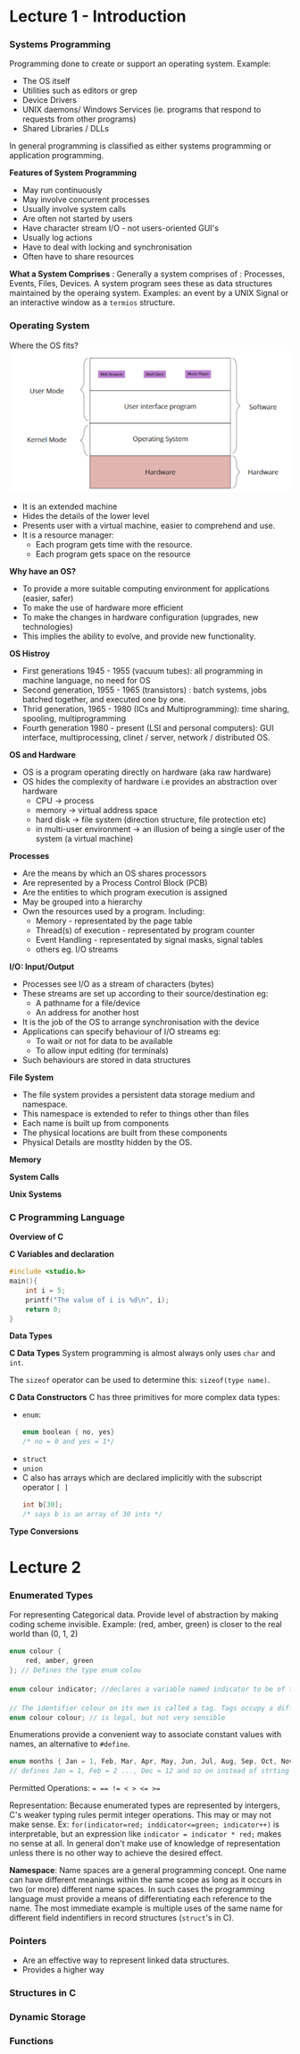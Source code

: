 # Lecture 1 - Introduction

### Systems Programming

Programming done to create or support an operating system. Example:

- The OS itself
- Utilities such as editors or grep
- Device Drivers
- UNIX daemons/ Windows Services (ie. programs that respond to requests from other programs)
- Shared Libraries / DLLs

In general programming is classified as either systems programming or application programming.

**Features of System Programming**

- May run continuously
- May involve concurrent processes
- Usually involve system calls
- Are often not started by users
- Have character stream I/O - not users-oriented GUI's
- Usually log actions
- Have to deal with locking and synchronisation
- Often have to share resources

**What a System Comprises** : Generally a system comprises of : Processes, Events, Files, Devices. A system program sees these as data structures maintained by the operaing system. Examples: an event by a UNIX Signal or an interactive window as a `termios` structure.

### Operating System

Where the OS fits?
![OS](os.png)

- It is an extended machine
- Hides the details of the lower level
- Presents user with a virtual machine, easier to comprehend and use.
- It is a resource manager:
  - Each program gets time with the resource.
  - Each program gets space on the resource

**Why have an OS?**

- To provide a more suitable computing environment for applications (easier, safer)
- To make the use of hardware more efficient
- To make the changes in hardware configuration (upgrades, new technologies)
- This implies the ability to evolve, and provide new functionality.

**OS Histroy**

- First generations 1945 - 1955 (vacuum tubes): all programming in machine language, no need for OS
- Second generation, 1955 - 1965 (transistors) : batch systems, jobs batched together, and executed one by one.
- Thrid generation, 1965 - 1980 (ICs and Multiprogramming): time sharing, spooling, multiprogramming
- Fourth generation 1980 - present (LSI and personal computers): GUI interface, multiprocessing, clinet / server, network / distributed OS.

**OS and Hardware**

- OS is a program operating directly on hardware (aka raw hardware)
- OS hides the complexity of hardware i.e provides an abstraction over hardware
  - CPU $\to$ process
  - memory $\to$ virtual address space
  - hard disk $\to$ file system (direction structure, file protection etc)
  - in multi-user environment $\to$ an illusion of being a single user of the system (a virtual machine)

**Processes**

- Are the means by which an OS shares processors
- Are represented by a Process Control Block (PCB)
- Are the entities to which program execution is assigned
- May be grouped into a hierarchy
- Own the resources used by a program. Including:
  - Memory - representated by the page table
  - Thread(s) of execution - representated by program counter
  - Event Handling - representated by signal masks, signal tables
  - others eg. I/O streams

**I/O: Input/Output**

- Processes see I/O as a stream of characters (bytes)
- These streams are set up according to their source/destination eg:
  - A pathname for a file/device
  - An address for another host
- It is the job of the OS to arrange synchronisation with the device
- Applications can specify behaviour of I/O streams eg:
  - To wait or not for data to be available
  - To allow input editing (for terminals)
- Such behaviours are stored in data structures

**File System**

- The file system provides a persistent data storage medium and namespace.
- This namespace is extended to refer to things other than files
- Each name is built up from components
- The physical locations are built from these components
- Physical Details are mostlty hidden by the OS.

**Memory**

**System Calls**

**Unix Systems**

### C Programming Language

**Overview of C**

**C Variables and declaration**

```c
#include <studio.h>
main(){
    int i = 5;
    printf("The value of i is %d\n", i);
    return 0;
}
```

**Data Types**

**C Data Types**
System programming is almost always only uses `char` and `int`.

The `sizeof` operator can be used to determine this: `sizeof(type name)`.

**C Data Constructors**
C has three primitives for more complex data types:

- `enum`:
  ```c
  enum boolean { no, yes}
  /* no = 0 and yes = 1*/
  ```
- `struct`
- `union`
- C also has arrays which are declared implicitly with the subscript operator `[ ]`
  ```c
  int b[30];
  /* says b is an array of 30 ints */
  ```

**Type Conversions**

# Lecture 2

### Enumerated Types

For representing Categorical data. Provide level of abstraction by making coding scheme invisible. Example: (red, amber, green) is closer to the real world than (0, 1, 2)

```c
enum colour {
    red, amber, green
}; // Defines the type enum colou

enum colour indicator; //declares a variable named indicator to be of that type.

// The identifier colour on its own is called a tag. Tags occupy a different name sapce from other objects eg variables, so the declaration below
enum colour colour; // is legal, but not very sensible
```

Enumerations provide a convenient way to associate constant values with names, an alternative to `#define`.

```c
enum months { Jan = 1, Feb, Mar, Apr, May, Jun, Jul, Aug, Sep, Oct, Nov, Dec};
// defines Jan = 1, Feb = 2 ..., Dec = 12 and so on instead of strting from 0 by default.
```

Permitted Operations: `= == != < > <= >=`

Representation: Because enumerated types are represented by intergers, C's weaker typing rules permit integer operations. This may or may not make sense. Ex: `for(indicator=red; inddicator<=green; indicator++)` is interpretable, but an expression like `indicator = indicator * red;` makes no sense at all. In general don't make use of knowledge of representation unless there is no other way to achieve the desired effect.

**Namespace**: Name spaces are a general programming concept. One name can have different meanings within the same scope as long as it occurs in two (or more) different name spaces. In such cases the programming language must provide a means of differentiating each reference to the name. The most immediate example is multiple uses of the same name for different field indentifiers in record structures (`struct`'s in C).

### Pointers
- Are an effective way to represent linked data structures. 
- Provides a higher way 

### Structures in C

### Dynamic Storage

### Functions
